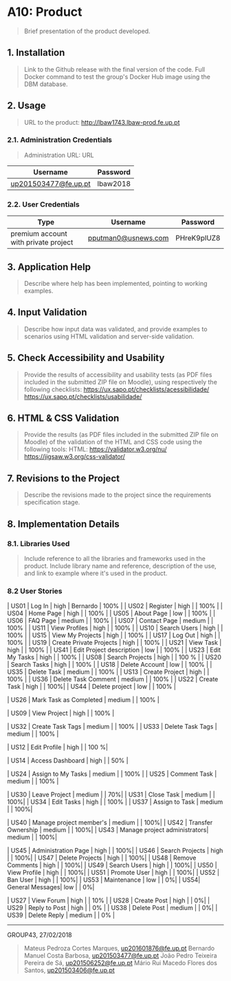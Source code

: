 # A10: Product

> Brief presentation of the product developed.

## 1. Installation

> Link to the Github release with the final version of the code.
> Full Docker command to test the group's Docker Hub image using the DBM database.

## 2. Usage

> URL to the product: http://lbaw1743.lbaw-prod.fe.up.pt

### 2.1. Administration Credentials

> Administration URL: URL

| Username | Password |
| -------- | -------- |
| up201503477@fe.up.pt    | lbaw2018 |

### 2.2. User Credentials

| Type          | Username  | Password |
| ------------- | --------- | -------- |
| premium account with private project | pputman0@usnews.com    | PHreK9plUZ8 |


## 3. Application Help

> Describe where help has been implemented, pointing to working examples.


## 4. Input Validation

> Describe how input data was validated, and provide examples to scenarios using HTML validation and server-side validation.


## 5. Check Accessibility and Usability

> Provide the results of accessibility and usability tests (as PDF files included in the submitted ZIP file on Moodle), using respectively the following checklists:
> https://ux.sapo.pt/checklists/acessibilidade/
> https://ux.sapo.pt/checklists/usabilidade/


## 6. HTML & CSS Validation

> Provide the results (as PDF files included in the submitted ZIP file on Moodle) of the validation of the HTML and CSS code using the following tools:
> HTML: https://validator.w3.org/nu/
> https://jigsaw.w3.org/css-validator/


## 7. Revisions to the Project

> Describe the revisions made to the project since the requirements specification stage.


## 8. Implementation Details

### 8.1. Libraries Used

> Include reference to all the libraries and frameworks used in the product.
> Include library name and reference, description of the use, and link to example where it's used in the product.


### 8.2 User Stories

| US01 | Log In | high | Bernardo | 100% |
| US02 | Register | high |  | 100%  |
| US04 | Home Page | high |  | 100%  |
| US05 | About Page | low |  | 100% |
| US06 | FAQ Page | medium |  | 100% |
| US07 | Contact Page | medium |  | 100% |
| US11 | View Profiles | high | | 100% |
| US10 | Search Users | high | | 100% |
| US15 | View My Projects | high | | 100% |
| US17 | Log Out | high |  | 100% |
| US19 | Create Private Projects | high | | 100% |
| US21 | View Task | high | | 100% |
| US41 | Edit Project description | low | | 100% |
| US23 | Edit My Tasks | high | | 100% |
| US08 | Search Projects | high |  |  100 % |
| US20 | Search Tasks | high | | 100% |
| US18 | Delete Account | low | | 100% |
| US35 | Delete Task | medium | | 100% |
| US13 | Create Project | high | | 100% |
| US36 | Delete Task Comment | medium | | 100% |
| US22 | Create Task | high | | 100%|
| US44 | Delete project | low | | 100% |

| US26 | Mark Task as Completed | medium | | 100% |

| US09 | View Project | high | | 100% |

| US32 | Create Task Tags | medium | | 100% |
| US33 | Delete Task Tags | medium | | 100% |

| US12 | Edit Profile | high | | 100 %|


| US14 | Access Dashboard | high | | 50% |

| US24 | Assign to My Tasks | medium | | 100% |
| US25 | Comment Task | medium | | 100% |

| US30 | Leave Project | medium | | 70%|
| US31 | Close Task | medium | | 100%|
| US34 | Edit Tasks | high | | 100% |
| US37 | Assign to Task | medium | | 100%|

| US40 | Manage project member's | medium | | 100%|
| US42 | Transfer Ownership | medium | | 100%|
| US43 | Manage project administrators| medium | | 100%|

| US45 | Administration Page | high | | 100%|
| US46 | Search Projects | high | | 100%|
| US47 | Delete Projects | high | | 100%|
| US48 | Remove Comments | high | | 100%|
| US49 | Search Users | high | | 100%|
| US50 | View Profile | high | | 100%|
| US51 | Promote User | high | | 100%|
| US52 | Ban User     | high | | 100%|
| US53 | Maintenance  | low |  | 0%|
| US54| General Messages| low | | 0%|

| US27 | View Forum | high | | 10% |
| US28 | Create Post | high | | 0%|
| US29 | Reply to Post | high | | 0% |
| US38 | Delete Post | medium | | 0%|
| US39 | Delete Reply | medium | | 0% |

***

GROUP43, 27/02/2018

> Mateus Pedroza Cortes Marques, up201601876@fe.up.pt
> Bernardo Manuel Costa Barbosa, up201503477@fe.up.pt
> João Pedro Teixeira Pereira de Sá, up201506252@fe.up.pt
> Mário Rui Macedo Flores dos Santos, up201503406@fe.up.pt
